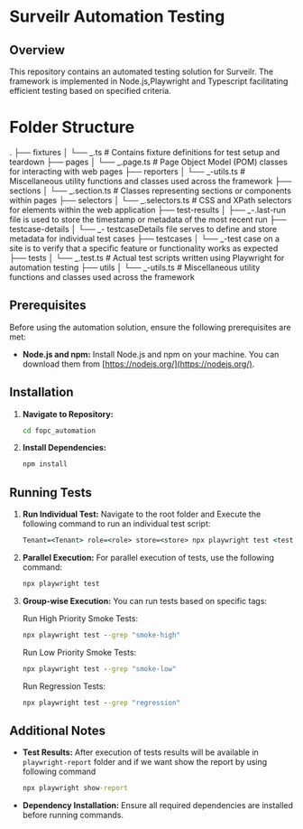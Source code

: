 # Surveilr Automation Testing

## Overview

This repository contains an automated testing solution for Surveilr. The framework is implemented in Node.js,Playwright and Typescript facilitating efficient testing based on specified criteria.

# Folder Structure

.
├── fixtures
│ └── _.ts # Contains fixture definitions for test setup and teardown
├── pages
│ └── _.page.ts # Page Object Model (POM) classes for interacting with web pages
├── reporters
│ └── _-utils.ts # Miscellaneous utility functions and classes used across the framework
├── sections
│ └── _.section.ts # Classes representing sections or components within pages
├── selectors
│ └── _.selectors.ts # CSS and XPath selectors for elements within the web application
├── test-results
│ ├── _-.last-run file is used to store the timestamp or metadata of the most recent run
├── testcase-details
│ └── _- testcaseDetails file serves to define and store metadata for individual test cases
├── testcases
│ └── _-test case on a site is to verify that a specific feature or functionality works as expected
├── tests
│ └── _.test.ts # Actual test scripts written using Playwright for automation testing
├── utils
│ └── _-utils.ts # Miscellaneous utility functions and classes used across the framework

## Prerequisites

Before using the automation solution, ensure the following prerequisites are met:

- **Node.js and npm:** Install Node.js and npm on your machine. You can download them from [https://nodejs.org/](https://nodejs.org/).

## Installation

1. **Navigate to Repository:**

   ```bash
   cd fopc_automation
   ```

2. **Install Dependencies:**
   ```bash
   npm install
   ```

## Running Tests

1. **Run Individual Test:**
   Navigate to the root folder and Execute the following command to run an individual test script:

   ```cmd
   Tenant=<Tenant> role=<role> store=<store> npx playwright test <test_script_name>
   ```

2. **Parallel Execution:**
   For parallel execution of tests, use the following command:

   ```cmd
   npx playwright test
   ```

3. **Group-wise Execution:**
   You can run tests based on specific tags:

   Run High Priority Smoke Tests:

   ```cmd
   npx playwright test --grep "smoke-high"
   ```

   Run Low Priority Smoke Tests:

   ```cmd
   npx playwright test --grep "smoke-low"
   ```

   Run Regression Tests:

   ```cmd
   npx playwright test --grep "regression"
   ```

## Additional Notes

- **Test Results:**
  After execution of tests results will be available in `playwright-report` folder and if we want show the report by using following command

  ```cmd
  npx playwright show-report
  ```

- **Dependency Installation:**
  Ensure all required dependencies are installed before running commands.
